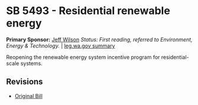 # SB 5493 - Residential renewable energy
**Primary Sponsor:** [Jeff Wilson](/person/leg/jeff.wilson.md)
*Status: First reading, referred to Environment, Energy & Technology.* | [leg.wa.gov summary](https://app.leg.wa.gov/billsummary?BillNumber=5493&Year=2021)

Reopening the renewable energy system incentive program for residential-scale systems.

## Revisions
* [Original Bill](1/)